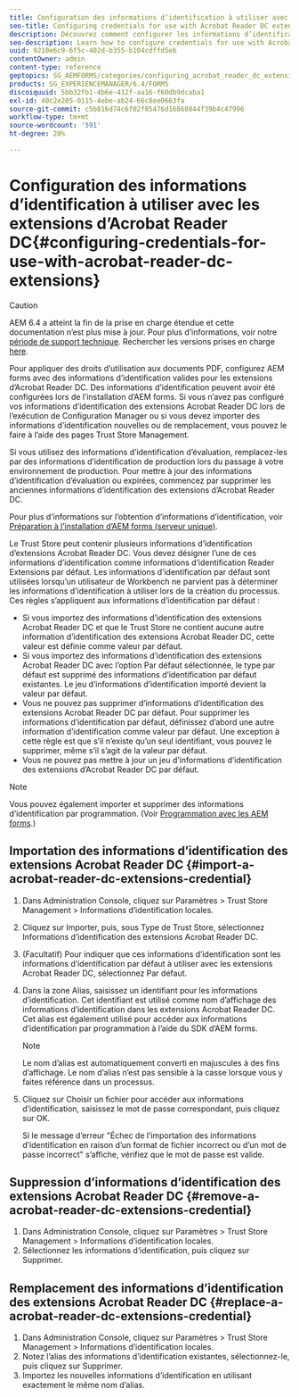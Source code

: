 ```yaml
---
title: Configuration des informations d’identification à utiliser avec les extensions d’Acrobat Reader DC
seo-title: Configuring credentials for use with Acrobat Reader DC extensions
description: Découvrez comment configurer les informations d’identification à utiliser avec les extensions Acrobat Reader DC.
seo-description: Learn how to configure credentials for use with Acrobat Reader DC extensions.
uuid: 9210e6c9-6f5c-402d-b355-b104cdffd5eb
contentOwner: admin
content-type: reference
geptopics: SG_AEMFORMS/categories/configuring_acrobat_reader_dc_extensions
products: SG_EXPERIENCEMANAGER/6.4/FORMS
discoiquuid: 5bb32fb1-4b6e-412f-aa16-f60db9dcaba1
exl-id: 40c2e205-0115-4ebe-ab24-66c8ee0663fa
source-git-commit: c5b816d74c6f02f85476d16868844f39b4c47996
workflow-type: tm+mt
source-wordcount: '591'
ht-degree: 20%

---
```


# Configuration des informations d’identification à utiliser avec les extensions d’Acrobat Reader DC{#configuring-credentials-for-use-with-acrobat-reader-dc-extensions}

>[!CAUTION]
>
>AEM 6.4 a atteint la fin de la prise en charge étendue et cette documentation n’est plus mise à jour. Pour plus d’informations, voir notre [période de support technique](https://helpx.adobe.com/fr/support/programs/eol-matrix.html). Rechercher les versions prises en charge [here](https://experienceleague.adobe.com/docs/?lang=fr).

Pour appliquer des droits d’utilisation aux documents PDF, configurez AEM forms avec des informations d’identification valides pour les extensions d’Acrobat Reader DC. Des informations d’identification peuvent avoir été configurées lors de l’installation d’AEM forms. Si vous n’avez pas configuré vos informations d’identification des extensions Acrobat Reader DC lors de l’exécution de Configuration Manager ou si vous devez importer des informations d’identification nouvelles ou de remplacement, vous pouvez le faire à l’aide des pages Trust Store Management.

Si vous utilisez des informations d’identification d’évaluation, remplacez-les par des informations d’identification de production lors du passage à votre environnement de production. Pour mettre à jour des informations d’identification d’évaluation ou expirées, commencez par supprimer les anciennes informations d’identification des extensions d’Acrobat Reader DC.

Pour plus d’informations sur l’obtention d’informations d’identification, voir [Préparation à l’installation d’AEM forms (serveur unique)](https://www.adobe.com/go/learn_aemforms_prepareInstallsingle_63_fr).

Le Trust Store peut contenir plusieurs informations d’identification d’extensions Acrobat Reader DC. Vous devez désigner l’une de ces informations d’identification comme informations d’identification Reader Extensions par défaut. Les informations d’identification par défaut sont utilisées lorsqu’un utilisateur de Workbench ne parvient pas à déterminer les informations d’identification à utiliser lors de la création du processus. Ces règles s’appliquent aux informations d’identification par défaut :

* Si vous importez des informations d’identification des extensions Acrobat Reader DC et que le Trust Store ne contient aucune autre information d’identification des extensions Acrobat Reader DC, cette valeur est définie comme valeur par défaut.
* Si vous importez des informations d’identification des extensions Acrobat Reader DC avec l’option Par défaut sélectionnée, le type par défaut est supprimé des informations d’identification par défaut existantes. Le jeu d’informations d’identification importé devient la valeur par défaut.
* Vous ne pouvez pas supprimer d’informations d’identification des extensions Acrobat Reader DC par défaut. Pour supprimer les informations d’identification par défaut, définissez d’abord une autre information d’identification comme valeur par défaut. Une exception à cette règle est que s’il n’existe qu’un seul identifiant, vous pouvez le supprimer, même s’il s’agit de la valeur par défaut.
* Vous ne pouvez pas mettre à jour un jeu d’informations d’identification des extensions d’Acrobat Reader DC par défaut.

>[!NOTE]
>
>Vous pouvez également importer et supprimer des informations d’identification par programmation. (Voir [Programmation avec les AEM forms](https://www.adobe.com/go/learn_aemforms_programming_63_fr).)

## Importation des informations d’identification des extensions Acrobat Reader DC {#import-a-acrobat-reader-dc-extensions-credential}

1. Dans Administration Console, cliquez sur Paramètres > Trust Store Management > Informations d’identification locales.
1. Cliquez sur Importer, puis, sous Type de Trust Store, sélectionnez Informations d’identification des extensions Acrobat Reader DC.
1. (Facultatif) Pour indiquer que ces informations d’identification sont les informations d’identification par défaut à utiliser avec les extensions Acrobat Reader DC, sélectionnez Par défaut.
1. Dans la zone Alias, saisissez un identifiant pour les informations d’identification. Cet identifiant est utilisé comme nom d’affichage des informations d’identification dans les extensions Acrobat Reader DC. Cet alias est également utilisé pour accéder aux informations d’identification par programmation à l’aide du SDK d’AEM forms.

   >[!NOTE]
   >
   >Le nom d’alias est automatiquement converti en majuscules à des fins d’affichage. Le nom d’alias n’est pas sensible à la casse lorsque vous y faites référence dans un processus.

1. Cliquez sur Choisir un fichier pour accéder aux informations d’identification, saisissez le mot de passe correspondant, puis cliquez sur OK.

   Si le message d’erreur &quot;Échec de l’importation des informations d’identification en raison d’un format de fichier incorrect ou d’un mot de passe incorrect&quot; s’affiche, vérifiez que le mot de passe est valide.

## Suppression d’informations d’identification des extensions Acrobat Reader DC {#remove-a-acrobat-reader-dc-extensions-credential}

1. Dans Administration Console, cliquez sur Paramètres > Trust Store Management > Informations d’identification locales.
1. Sélectionnez les informations d’identification, puis cliquez sur Supprimer.

## Remplacement des informations d’identification des extensions Acrobat Reader DC {#replace-a-acrobat-reader-dc-extensions-credential}

1. Dans Administration Console, cliquez sur Paramètres > Trust Store Management > Informations d’identification locales.
1. Notez l’alias des informations d’identification existantes, sélectionnez-le, puis cliquez sur Supprimer.
1. Importez les nouvelles informations d’identification en utilisant exactement le même nom d’alias.
